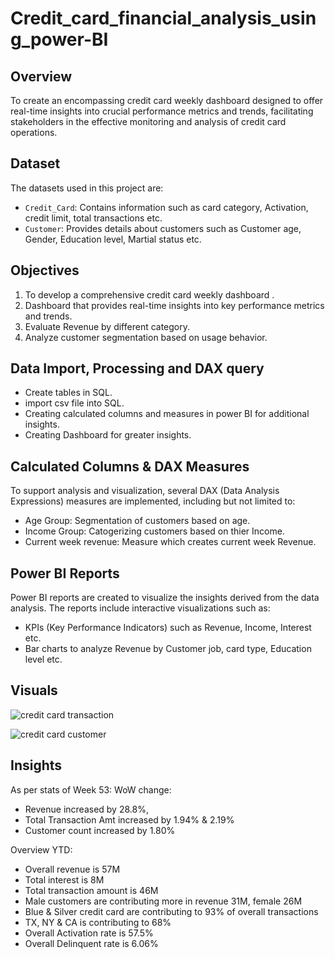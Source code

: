 # Credit_card_financial_analysis_using_power-BI

## Overview
To create an encompassing credit card weekly dashboard designed to offer real-time insights into crucial performance metrics and trends, facilitating stakeholders in the effective monitoring and analysis of credit card operations.

## Dataset
The datasets used in this project are:
- `Credit_Card`: Contains information such as card category, Activation, credit limit, total transactions etc.
- `Customer`: Provides details about customers such as Customer age, Gender, Education level, Martial status etc.

## Objectives
1. To develop a comprehensive credit card weekly dashboard .
2. Dashboard that provides real-time insights into key performance metrics and trends.
3. Evaluate Revenue by different category.
4. Analyze customer segmentation based on usage behavior.

## Data Import, Processing and DAX query
- Create tables in SQL.
- import csv file into SQL.
- Creating calculated columns and measures in power BI for additional insights.
- Creating Dashboard for greater insights.

## Calculated Columns & DAX Measures
To support analysis and visualization, several DAX (Data Analysis Expressions) measures are implemented, including but not limited to:
- Age Group: Segmentation of customers based on age.
- Income Group: Catogerizing customers based on thier Income.
- Current week revenue: Measure which creates current week Revenue.

## Power BI Reports
Power BI reports are created to visualize the insights derived from the data analysis. The reports include interactive visualizations such as:
- KPIs (Key Performance Indicators) such as Revenue, Income, Interest etc.
- Bar charts to analyze Revenue by Customer job, card type, Education level etc.

## Visuals

![credit card transaction](https://github.com/Gituservaish/Credit_card_financial_analysis_using_power-BI/assets/160588103/92111d2e-a725-49fd-9f70-37e420edc87d)

![credit card customer](https://github.com/Gituservaish/Credit_card_financial_analysis_using_power-BI/assets/160588103/6b928073-0a3f-448e-adc5-027f6ffa46d0)

## Insights
As per stats of Week 53:
WoW change: 
- Revenue increased by 28.8%, 
- Total Transaction Amt increased by 1.94% & 2.19%
- Customer count increased by 1.80%

Overview YTD:
- Overall revenue is 57M
- Total interest is 8M
- Total transaction amount is 46M
- Male customers are contributing more in revenue 31M, female 26M
- Blue & Silver credit card are contributing to 93% of overall 
transactions
- TX, NY & CA is contributing to 68%
- Overall Activation rate is 57.5%
- Overall Delinquent rate is 6.06%

